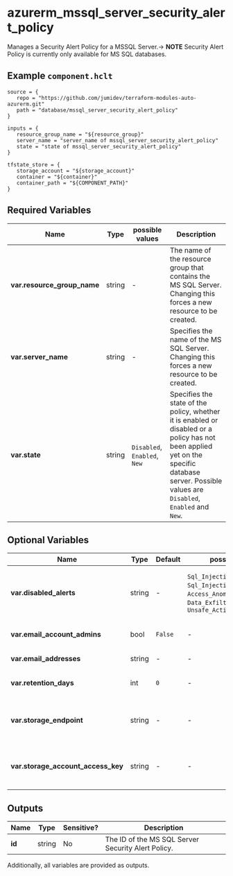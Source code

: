 # azurerm_mssql_server_security_alert_policy

Manages a Security Alert Policy for a MSSQL Server.-> **NOTE** Security Alert Policy is currently only available for MS SQL databases.

## Example `component.hclt`

```hcl
source = {
   repo = "https://github.com/jumidev/terraform-modules-auto-azurerm.git" 
   path = "database/mssql_server_security_alert_policy" 
}

inputs = {
   resource_group_name = "${resource_group}" 
   server_name = "server_name of mssql_server_security_alert_policy" 
   state = "state of mssql_server_security_alert_policy" 
}

tfstate_store = {
   storage_account = "${storage_account}" 
   container = "${container}" 
   container_path = "${COMPONENT_PATH}" 
}

```

## Required Variables

| Name | Type |  possible values |  Description |
| ---- | --------- |  ----------- | ----------- |
| **var.resource_group_name** | string |  -  |  The name of the resource group that contains the MS SQL Server. Changing this forces a new resource to be created. | 
| **var.server_name** | string |  -  |  Specifies the name of the MS SQL Server. Changing this forces a new resource to be created. | 
| **var.state** | string |  `Disabled`, `Enabled`, `New`  |  Specifies the state of the policy, whether it is enabled or disabled or a policy has not been applied yet on the specific database server. Possible values are `Disabled`, `Enabled` and `New`. | 

## Optional Variables

| Name | Type |  Default  |  possible values |  Description |
| ---- | --------- |  ----------- | ----------- | ----------- |
| **var.disabled_alerts** | string |  -  |  `Sql_Injection`, `Sql_Injection_Vulnerability`, `Access_Anomaly`, `Data_Exfiltration`, `Unsafe_Action`  |  Specifies an array of alerts that are disabled. Allowed values are: `Sql_Injection`, `Sql_Injection_Vulnerability`, `Access_Anomaly`, `Data_Exfiltration`, `Unsafe_Action`. | 
| **var.email_account_admins** | bool |  `False`  |  -  |  Boolean flag which specifies if the alert is sent to the account administrators or not. Defaults to `false`. | 
| **var.email_addresses** | string |  -  |  -  |  Specifies an array of email addresses to which the alert is sent. | 
| **var.retention_days** | int |  `0`  |  -  |  Specifies the number of days to keep in the Threat Detection audit logs. Defaults to `0`. | 
| **var.storage_endpoint** | string |  -  |  -  |  Specifies the blob storage endpoint (e.g. <https://example.blob.core.windows.net>). This blob storage will hold all Threat Detection audit logs. | 
| **var.storage_account_access_key** | string |  -  |  -  |  Specifies the identifier key of the Threat Detection audit storage account. This is mandatory when you use `storage_endpoint` to specify a storage account blob endpoint. | 



## Outputs

| Name | Type | Sensitive? | Description |
| ---- | ---- | --------- | --------- |
| **id** | string | No  | The ID of the MS SQL Server Security Alert Policy. | 

Additionally, all variables are provided as outputs.
